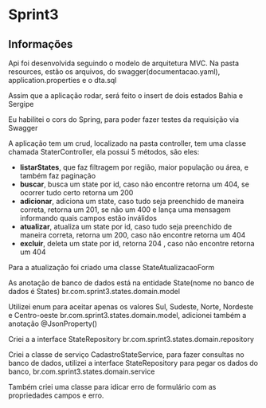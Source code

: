 # Sprint3

<h2> Informações</h2>
<p>Api foi desenvolvida seguindo o modelo de arquitetura MVC.
Na pasta resources, estão os arquivos, do swagger(documentacao.yaml), application.properties e o dta.sql

<p>Assim que a aplicação rodar, será feito o insert de dois estados Bahia e Sergipe

<p>Eu habilitei o cors do Spring, para poder fazer testes da requisição via Swagger

<p>A aplicação tem um crud, localizado na pasta controller, tem uma classe chamada StaterController, ela possui 5 métodos, são eles:
<ul>
  <li><strong>listarStates</strong>, que faz filtragem por região, maior população ou área, e também faz paginação</li>
  <li><strong>buscar</strong>, busca um state por id, caso não encontre retorna um 404, se ocorrer tudo certo retorna um 200</li>
  <li><strong>adicionar</strong>, adiciona um state, caso tudo seja preenchido de maneira correta, retorna um 201, se não um 400 e lança uma mensagem informando quais campos estão inválidos</li>
  <li><strong>atualizar</strong>, atualiza um state por id, caso tudo seja preenchido de maneira correta, retorna um 200, caso não encontre retorna um 404</li>
  <li><strong>excluir</strong>, deleta um state por id, retorna 204 , caso não encontre retorna um 404</li>
</ul>
<p>Para a atualização foi criado uma classe StateAtualizacaoForm
<p>As anotação de banco de dados está na entidade State(nome no banco de dados é States)  br.com.sprint3.states.domain.model
<p>Utilizei enum para aceitar apenas os valores Sul, Sudeste, Norte, Nordeste e Centro-oeste  br.com.sprint3.states.domain.model, adicionei também a anotação @JsonProperty() 
<p>Criei a a interface StateRepository br.com.sprint3.states.domain.repository
<p>Criei a classe de serviço CadastroStateService, para fazer consultas no banco de dados, utilizei a interface StateRepository para pegar os dados do banco, br.com.sprint3.states.domain.service
<p>Também criei uma classe para idicar erro de formulário com as propriedades campos e erro.

